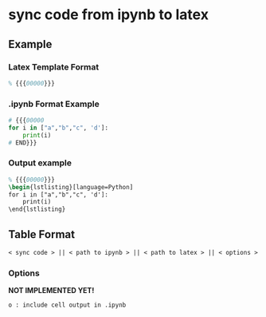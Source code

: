 # sync code from ipynb to latex

## Example

### Latex Template Format

```latex
% {{{00000}}}
```

### .ipynb Format Example

```python
# {{{00000
for i in ["a","b","c", 'd']:
    print(i)
# END}}}
```

### Output example

```latex
% {{{00000}}}
\begin{lstlisting}[language=Python]
for i in ["a","b","c", 'd']:
    print(i)
\end{lstlisting}
```

## Table Format

```txt
< sync code > || < path to ipynb > || < path to latex > || < options >
```

### Options

**NOT IMPLEMENTED YET!**

```txt
o : include cell output in .ipynb
```